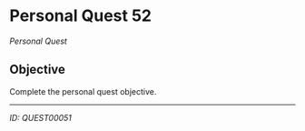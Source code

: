 # Personal Quest 52

*Personal Quest*

## Objective
Complete the personal quest objective.

---
*ID: QUEST00051*